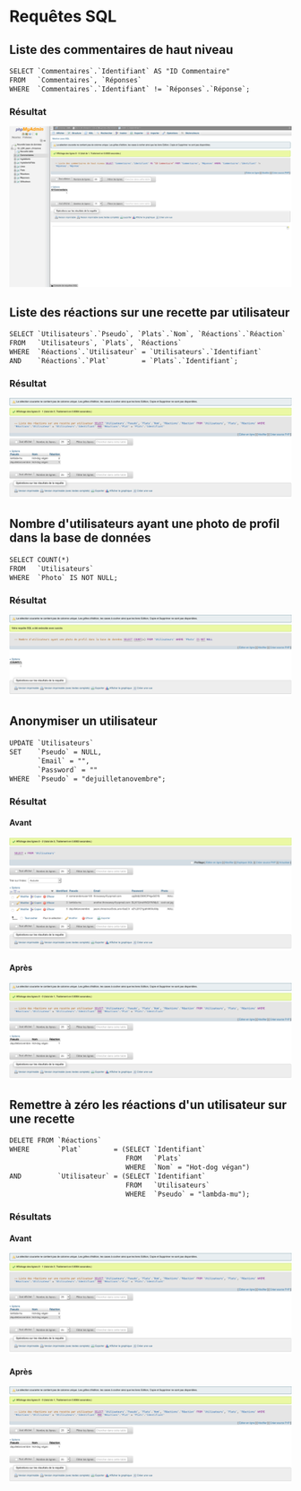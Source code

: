 # Requêtes SQL

## Liste des commentaires de haut niveau

```mariadb
SELECT `Commentaires`.`Identifiant` AS "ID Commentaire"
FROM   `Commentaires`, `Réponses`
WHERE  `Commentaires`.`Identifiant` != `Réponses`.`Réponse`;
```

### Résultat

![liste-commentaires-premier-niveau](requetes-sql.assets/liste-commentaires-premier-niveau.png)

## Liste des réactions sur une recette par utilisateur

```mariadb
SELECT `Utilisateurs`.`Pseudo`, `Plats`.`Nom`, `Réactions`.`Réaction`
FROM   `Utilisateurs`, `Plats`, `Réactions`
WHERE  `Réactions`.`Utilisateur` = `Utilisateurs`.`Identifiant`
AND    `Réactions`.`Plat`        = `Plats`.`Identifiant`;
```

### Résultat

![before-reactions](requetes-sql.assets/before-reactions.png)

## Nombre d'utilisateurs ayant une photo de profil dans la base de données

```mariadb
SELECT COUNT(*)
FROM   `Utilisateurs`
WHERE  `Photo` IS NOT NULL;
```

### Résultat

![list-usrs-with-profile-pic](requetes-sql.assets/list-usrs-with-profile-pic.png)

## Anonymiser un utilisateur

```mariadb
UPDATE `Utilisateurs`
SET    `Pseudo` = NULL,
       `Email` = "",
       `Password` = ""
WHERE  `Pseudo` = "dejuilletanovembre";
```

### Résultat

#### Avant

![before-anonymizing](requetes-sql.assets/before-anonymizing.png)

#### Après

![after-reactions](requetes-sql.assets/after-reactions.png)

## Remettre à zéro les réactions d'un utilisateur sur une recette

```mariadb
DELETE FROM `Réactions`
WHERE       `Plat`        = (SELECT `Identifiant`
                             FROM   `Plats`
                             WHERE  `Nom` = "Hot-dog végan")
AND         `Utilisateur` = (SELECT `Identifiant`
                             FROM   `Utilisateurs`
                             WHERE  `Pseudo` = "lambda-mu");
```

### Résultats

#### Avant

![before-reactions](requetes-sql.assets/before-reactions-5603521.png)

#### Après

![after-reactions](requetes-sql.assets/after-reactions-5603515.png)
